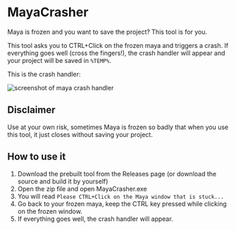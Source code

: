# MayaCrasher

Maya is frozen and you want to save the project? This tool is for you.

This tool asks you to CTRL+Click on the frozen maya and triggers a crash.
If everything goes well (cross the fingers!), the crash handler will appear
and your project will be saved in `%TEMP%`.

This is the crash handler:

![screenshot of maya crash handler](https://github.com/carpikes/MayaCrasher/blob/main/Images/crash_handler.jpg?raw=true)

## Disclaimer

Use at your own risk, sometimes Maya is frozen so badly that when you use this
tool, it just closes without saving your project.

## How to use it

1. Download the prebuilt tool from the Releases page (or download the source and build it by yourself)
2. Open the zip file and open MayaCrasher.exe
3. You will read `Please CTRL+Click on the Maya window that is stuck...`
4. Go back to your frozen maya, keep the CTRL key pressed while clicking on the frozen window.
5. If everything goes well, the crash handler will appear.

